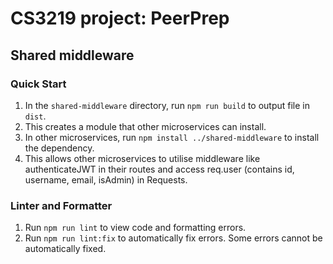 # CS3219 project: PeerPrep

## Shared middleware

### Quick Start

1. In the `shared-middleware` directory, run `npm run build` to output file in `dist`.
2. This creates a module that other microservices can install.
3. In other microservices, run `npm install ../shared-middleware` to install the dependency.
4. This allows other microservices to utilise middleware like authenticateJWT in their routes and access req.user (contains id, username, email, isAdmin) in Requests.

### Linter and Formatter

1. Run `npm run lint` to view code and formatting errors.
2. Run `npm run lint:fix` to automatically fix errors. Some errors cannot be automatically fixed.
